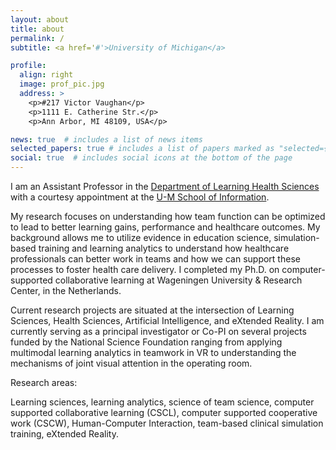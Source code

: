 ```yaml
---
layout: about
title: about
permalink: /
subtitle: <a href='#'>University of Michigan</a> 

profile:
  align: right
  image: prof_pic.jpg
  address: >
    <p>#217 Victor Vaughan</p>
    <p>1111 E. Catherine Str.</p>
    <p>Ann Arbor, MI 48109, USA</p>

news: true  # includes a list of news items
selected_papers: true # includes a list of papers marked as "selected={true}"
social: true  # includes social icons at the bottom of the page
---
```


I am an Assistant Professor in the [Department of Learning Health Sciences](https://medicine.umich.edu/dept/learning-health-sciences) with a courtesy appointment at the [U-M School of Information](https://www.si.umich.edu/people/vitaliy-popov). 

My research focuses on understanding how team function can be optimized to lead to better learning gains, performance and healthcare outcomes. My background allows me to utilize evidence in education science, simulation-based training and learning analytics to understand how healthcare professionals can better work in teams and how we can support these processes to foster health care delivery. I completed my Ph.D. on computer-supported collaborative learning at Wageningen University & Research Center, in the Netherlands.

Current research projects are situated at the intersection of Learning Sciences, Health Sciences, Artificial Intelligence, and eXtended Reality. I am currently serving as a principal investigator or Co-PI on several projects funded by the National Science Foundation ranging from applying multimodal learning analytics in teamwork in VR to understanding the mechanisms of joint visual attention in the operating room. 

<p class="font-weight-bold">Research areas:</p> Learning sciences, learning analytics, science of team science, computer supported collaborative learning (CSCL), computer supported cooperative work (CSCW),  Human-Computer Interaction, team-based clinical simulation training, eXtended Reality.


